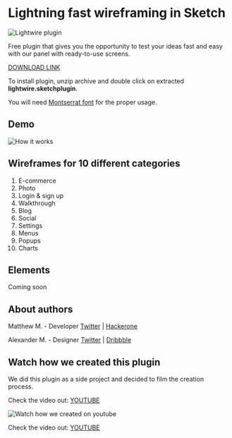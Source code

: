 # Lightning fast wireframing in Sketch
![Lightwire plugin](http://lightwireplugin.com/lw.png)

Free plugin that gives you the opportunity to test your ideas fast and easy with our panel with ready-to-use screens.

[DOWNLOAD LINK](https://github.com/alex-matt/sketch-lightwire-plugin/releases/download/v1.0.0/lightwire.sketchplugin.zip)

To install plugin, unzip archive and double click on extracted **lightwire.sketchplugin**.

You will need [Montserrat font](https://fonts.google.com/specimen/Montserrat) for the proper usage.

## Demo
![How it works](http://lightwireplugin.com/lightwire-how-it-works.gif)

## Wireframes for 10 different categories
1. E-commerce
2. Photo
3. Login & sign up
4. Walkthrough
5. Blog
6. Social
7. Settings
8. Menus
9. Popups
10. Charts

## Elements
Coming soon

## About authors 
Matthew M. - Developer [Twitter](https://twitter.com/r0x33d) | [Hackerone](https://hackerone.com/r0x33d)

Alexander M. - Designer [Twitter](https://twitter.com/alxquare) | [Dribbble](https://dribbble.com/Alxquare)

## Watch how we created this plugin
We did this plugin as a side project and decided to film the creation process.

Check the video out: 
[YOUTUBE](https://www.youtube.com/watch?v=1MlwVMMWrTY)

![Watch how we created on youtube](http://lightwireplugin.com/lw2.png)

Check the video out: 
[YOUTUBE](https://www.youtube.com/watch?v=1MlwVMMWrTY)
